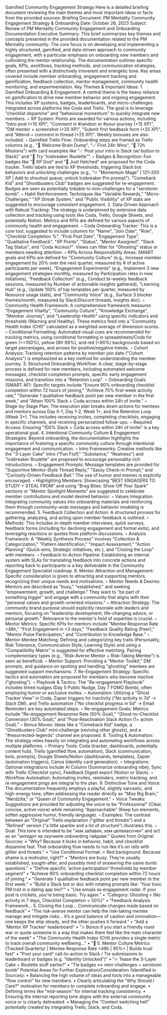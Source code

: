 Gamified Community Engagement Strategy
Here is a detailed briefing document reviewing the main themes and most important ideas or facts from the provided sources:
Briefing Document: PM Mentality Community Engagement Strategy & Onboarding
Date: October 26, 2023
Subject: Review of PM Mentality Community Engagement and Onboarding Documentation
Executive Summary:
This brief summarizes key themes and concepts presented in the provided documentation related to the PM Mentality community. The core focus is on developing and implementing a highly structured, gamified, and data-driven approach to community engagement, with a particular emphasis on onboarding new members and cultivating the mentor relationship. The documentation outlines specific goals, KPIs, workflows, tracking methods, and communication strategies, often presented with a distinctively irreverent and energetic tone. Key areas covered include member onboarding, engagement tracking and gamification, feedback collection, mentor management, community health monitoring, and experimentation.
Key Themes & Important Ideas:
1.
Gamified Onboarding & Engagement: A central theme is the heavy reliance on gamification to drive new member behavior and ongoing engagement. This includes XP systems, badges, leaderboards, and micro-challenges integrated across platforms like Coda and Trello. The goal is to leverage "checklist dopamine" and "behavioral momentum" to quickly integrate new members.
◦
XP System: Points are awarded for various actions, including "Intro post (+10 XP)", "Comment in #random or #your-journey (+15 XP)", "DM mentor + screenshot (+20 XP)", "Submit first feedback form (+25 XP)", and "Attend + comment in thread (+25 XP)". Weekly bonuses are also included.
◦
Gamified Trello Flow: Onboarding steps are framed as Trello columns (e.g., "🧠 Welcome Brain Dump", "✅ First 24h Wins", "🎯 72h Missions") with card examples like "✅ Post your intro in Slack (w/ button to Slack)" and "🧪 Try “Icebreaker Roulette”".
◦
Badges & Recognition: Fun badges like "🥇 XP God" and "🐣 Just Hatched" are proposed for the Coda tracker. Trello labels are tied to XP thresholds, triggering Slack bot behaviors and unlocking challenges (e.g., "🔥 "Momentum Mage" | 121–200 XP | Add to shoutout queue; unlock Icebreaker Pro prompt"). "Comeback Kid" and "Ghostbusters Club" badges are suggested for re-engagement. Badges are seen as potentially linkable to mini-challenges for a "serotonin bomb".
◦
Habit Reinforcement: Techniques like "Variable Rewards," "Micro-Challenges," "XP Streak System," and "Public Visibility" of XP stats are suggested to encourage consistent engagement.
2.
Data-Driven Approach with Robust Tracking: The strategy is underpinned by extensive data collection and tracking using tools like Coda, Trello, Google Sheets, and potentially Notion. Metrics and KPIs are defined for various aspects of community health and engagement.
◦
Coda Onboarding Tracker: This is a core tool, suggested to include columns for "Name", "Join Date", "Role", "Checklist Completion %", "First Post Date", "Engagement Type", "Qualitative Feedback", "XP Points", "Status", "Mentor Assigned", "Slack Tag Status", and "Coda Access?". Views can filter for "Ghosting" status or members needing attention.
◦
KPIs Across Responsibility Areas: SMART goals and KPIs are defined for "Community Culture" (e.g., Increase member engagement by 20% over the next quarter, measured by # of active participants per week), "Engagement Experiments" (e.g., Implement 3 new engagement strategies monthly, measured by Participation rates in new initiatives), "Feedback Collection" (e.g., Conduct bi-weekly feedback sessions, measured by Number of actionable insights gathered), "Learning Hub" (e.g., Update 100% of top templates per quarter, measured by Resource usage stats), and "Community Voice" (e.g., Surface 3 blocker themes/month, measured by Slack/Discord threads, insights doc).
◦
Community Health Framework: A comprehensive framework measures "Engagement Vitality", "Community Culture", "Knowledge Exchange", "Member Journey", and "Leadership Health" using specific indicators and thresholds (Warning and Healthy). These metrics feed into a "Community Health Index (CHI)" calculated as a weighted average of dimension scores.
◦
Conditional Formatting: Automated visual cues are recommended for tracking metrics, using conditional formatting in spreadsheets/Coda for green (>=100%), yellow (80-99%), and red (<80%) backgrounds based on target percentages, and arrows for positive/negative trends.
◦
Cohort Analysis: Tracking retention patterns by member join date ("Cohort Analysis") is emphasized as a key method for understanding the member journey.
3.
Structured Onboarding Workflow: A clear, stage-by-stage process is defined for new members, including automated welcome messages, checklist completion prompts, specific early engagement missions, and transition into a "Retention Loop".
◦
Onboarding Goals (SMART AF): Specific targets include "Ensure 90% onboarding checklist completion within 72 hours of joining," "Achieve 75% first-week activity rate," "Generate 1 qualitative feedback point per new member in the first week," and "Attain 100% Slack + Coda access within 24h of invite."
◦
Stage-by-Stage Plan: The execution plan breaks down actions for mentees and mentors across Day 0-1, Day 1-2, Week 1+, and the Retention Loop (Week 3+). This includes receiving invites, completing checklists, engaging in specific channels, and receiving personalized follow-ups.
◦
Required Access: Ensuring "100% Slack + Coda access within 24h of invite" is a key operational goal.
4.
Intentional Community Culture & Engagement Strategies: Beyond onboarding, the documentation highlights the importance of fostering a specific community culture through intentional engagement and communication.
◦
Intro Frameworks: Creative methods like the "3-Layer Cake" Intro ("Fun Fluff," "Substance," "Realness") and "Icebreaker Roulette" are proposed to encourage personality-rich introductions.
◦
Engagement Prompts: Message templates are provided for "Supportive Mentor-Style Thread Reply," "Sassy Check-in Prompt," and "Curiosity-Driven Feedback Bait." The use of humor and memes is explicitly encouraged.
◦
Highlighting Members: Showcasing "BEST ENGAGERS TO STUDY + STEAL FROM" and using "Brag Bites: Show Off Your Spark" sections or "Mentor Spotlight Moments" are suggested to celebrate member contributions and model desired behavior.
◦
Values Integration: Integrating community values into onboarding materials and reinforcing them through community-wide messages and behavior modeling is recommended.
5.
Feedback Collection and Action: A structured process for gathering, analyzing, and acting upon member feedback is outlined.
◦
Methods: This includes in-depth member interviews, quick surveys, feedback forms (including for declining engagement and formal exits), and leveraging reactions or quotes from platform discussions.
◦
Analysis Framework: A "Weekly Synthesis Process" involves "Collection & Categorization," "Pattern Identification," "Impact Assessment," "Action Planning" (Quick wins, Strategic initiatives, etc.), and "Closing the Loop" with members.
◦
Feedback-to-Action Pipeline: Establishing an internal system with SLAs for translating feedback into concrete actions and reporting back to participants is a key deliverable in the Community Engagement Specialist roadmap.
6.
Mentor Attraction and Management: Specific consideration is given to attracting and supporting mentors, recognizing their unique needs and motivations.
◦
Mentor Needs & Desires: Mentors are described as "busy," "established," and seeking "empowerment, growth, and challenge." They want to "be part of something bigger" and engage with a community that aligns with their "personal values and growth-oriented missions."
◦
Attraction Strategy: The community brand purpose should explicitly resonate with leaders and mentors, focusing on "leadership development, life-changing advice, or personal growth." Relevance to the mentor's field of expertise is crucial.
◦
Mentor Metrics: Specific KPIs for mentors include "Mentee Response Rate <48h," "First Engagement in <3 days," "Feedback Quality Rating (Peer)," "Mentor Pulse Participation," and "Contribution to Knowledge Base."
◦
Mentor-Mentee Matching: Defining and categorizing key traits (Personality, Risk Tolerance, Communication Style, Learning Style) and using a "Compatibility Matrix" is suggested for effective matching. Pairing complementary types (e.g., "Risk-Averse Mentor + Risk-Taking Mentee") is seen as beneficial.
◦
Mentor Support: Providing a "Mentor Toolkit," DM prompts, and guidance on spotting and handling "ghosting" mentees are suggested support mechanisms.
7.
Re-Engagement Strategy: Specific tactics and automation are proposed for members who become inactive ("ghosting").
◦
Playbook & Tactics: The "Re-engagement Playbook" includes timed nudges (Day 5 Public Nudge, Day 7 FOMO Bomb), often employing humor or exclusive invites.
◦
Automation: Utilizing a "Ghost Tracker View" in Coda, Zapier triggers for inactivity ("No activity in 7d" → Slack DM), and Trello automation ("No checklist progress in 5d" → Email Reminder) are key automated steps.
◦
Re-engagement Goals: Metrics include "Re-engagement Response Rate (50% Goal)," "Ghost-to-Checklist Conversion (30% Goal)," and "Post-Reactivation Slack Action (1+ action Goal)."
◦
Bonus Moves: Ideas like a "Comeback Kid" badge, a "Ghostbusters Club" mini-challenge (reviving other ghosts), and a "#resurrected-legends" channel are proposed.
8.
Tooling & Automation: The strategy relies heavily on integrating and automating workflows across multiple platforms.
◦
Primary Tools: Coda (tracker, dashboards, potentially content hub), Trello (gamified flow, automation), Slack (communication, bots, prompts), Google Sheets/Notion (dashboards, templates), Zapier (automation triggers), Canva (identity card generation).
◦
Integrations: Optional integrations include AI Column (Summarize onboarding vibe), Sync with Trello (Checklist sync), Feedback Digest export (Notion or Slack).
◦
Workflow Automation: Automating invites, reminders, metric tracking, and re-engagement pings are integral to the plan.
9.
Distinctive Tone and Voice: The documentation frequently employs a playful, slightly sarcastic, and high-energy tone, often addressing the reader directly as "Miss Big Brain," "Nerdzilla," or "Queen of Community Engagement."
◦
Voice Tweaks: Suggestions are provided for adjusting the voice to be "Professional" (Clear, concise, active voice) while remaining "Approachable" (Keep fun elements, soften aggressive humor, friendly language).
◦
Examples: The contrast between an "Original" Trello explanation ("glitter and threats") and a "Refined" version ("a little sparkle and a lot of structure") illustrates this.
◦
Goal: This tone is intended to be "хем забавен, хем целенасочен" and act as an "антидот на скучните onboarding гайдове."
Quotes from Original Sources:
•
"Why? Because it locks in behavior, habit, and checklist dopamine fast. That onboarding flow needs to run like it’s on rails with glitter and threats."
•
"Use Conditional Format: 🔥 Red background. Because shame is a motivator, right?"
•
"Mentors are busy. They’re usually established, sought-after, and possibly tired of answering the same dumb questions."
•
"Define specific 'active participation' thresholds by member segment"
•
"Achieve 90% onboarding checklist completion within 72 hours of joining."
•
"Generate 1 qualitative feedback point per new member in the first week."
•
"Build a Slack bot or doc with rotating prompts like: 'Your toxic PM trait in a dating app bio?'"
•
"Use emojis as engagement radar. If your post is crickets, you're being basic. Try again."
•
"Category: Ghosting 💀 (No activity in 7 days, Checklist Completion < 50%)"
•
"Feedback Analysis Framework... 5. Closing the Loop... Communicate changes made based on feedback"
•
"The risk-averse mentor can help the risk-taking mentee manage and mitigate risks... It’s a good balance of caution and innovation—one keeps the ship steady, and the other pushes it forward."
•
"Add a 'Mentor XP Tracker' leaderboard"
•
"🔥 Bonus if you start a friendly roast war or quote someone in a way that makes them feel like the main character of the week"
•
"The Community Health Index (CHI) provides a single metric to track overall community wellbeing..."
•
"🏅 5. Mentor Culture Metrics (Tracked Quarterly) | Mentee Response Rate <48h | 95%+ | Builds trust fast"
•
"Post your card” call-to-action in Slack / Tie submissions to leaderboard or badges (e.g. “Identity Unlocked”)"
•
"🔥 Tease the 3-Layer Cake + Roulette stuff earlier!"
•
"Tie badges ↔️ mini-challenges = serotonin bomb"
Potential Areas for Further Exploration/Consideration (Identified in Sources):
•
Balancing the high volume of ideas and tools into a manageable "flow control" for new members.
•
Clearly articulating the "Why Should I Care?" motivation for members to complete onboarding and engage.
•
Defining terms like "mid-season" for internal tracking consistency.
•
Ensuring the internal reporting tone aligns with the external community voice or is clearly delineated.
•
Managing the "Context switching hell" potentially created by integrating Trello, Slack, and Coda.